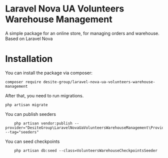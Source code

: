 # Laravel Nova UA Volunteers Warehouse Management
A simple package for an online store, for managing orders and warehouse. Based on Laravel Nova

# Installation

You can install the package via composer:

    composer require desite-group/laravel-nova-ua-volunteers-warehouse-management

After that, you need to run migrations.

    php artisan migrate
You can publish seeders

```
    php artisan vendor:publish --provider="DesiteGroup\LaravelNovaUaVolunteersWarehouseManagement\Providers\WarehouseServiceProvider" --tag="seeders"
```
You can seed checkpoints

```
    php artisan db:seed --class=VolunteersWarehouseCheckpointsSeeder
```
